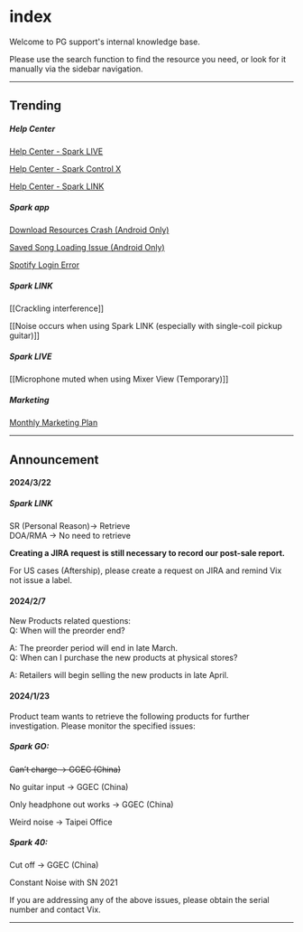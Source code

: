 # index
Welcome to PG support's internal knowledge base. 

Please use the search function to find the resource you need, or look for it manually via the sidebar navigation.

---
## Trending

##### Help Center
[Help Center - Spark LIVE](https://help.positivegrid.com/hc/en-us/categories/16146469331597) 

[Help Center - Spark Control X](https://help.positivegrid.com/hc/en-us/categories/16146453571725)

[Help Center - Spark LINK](https://help.positivegrid.com/hc/en-us/categories/21271804104845)

##### Spark app
[Download Resources Crash (Android Only)](https://help.positivegrid.com/hc/en-us/articles/25201524701581-Spark-app-Issue-Download-Resources-Crash-Android-Only)

[Saved Song Loading Issue (Android Only)](https://positivegrid.atlassian.net/browse/STFS-209)

[Spotify Login Error](https://help.positivegrid.com/hc/en-us/articles/25200624662925-Spark-app-Issue-Spotify-Login-Error)


##### Spark LINK
[[Crackling interference]]

[[Noise occurs when using Spark LINK (especially with single-coil pickup guitar)]]

##### Spark LIVE
[[Microphone muted when using Mixer View (Temporary)]]

##### Marketing
[Monthly Marketing Plan](https://docs.google.com/spreadsheets/d/10xJZBQaCPnssXe-LCrpEmRkICh81fuhwkDBtlIaKmdY/edit?usp=sharing)

---
## Announcement

#### 2024/3/22
##### Spark LINK  
SR (Personal Reason)-> Retrieve  
DOA/RMA -> No need to retrieve  

**Creating a JIRA request is still necessary to record our post-sale report.**

For US cases (Aftership), please create a request on JIRA and remind Vix not issue a label.
<br>
#### 2024/2/7
New Products related questions: 
<br>
Q: When will the preorder end?

A: The preorder period will end in late March.
<br>
Q: When can I purchase the new products at physical stores?

A: Retailers will begin selling the new products in late April.
<br>
#### 2024/1/23
Product team wants to retrieve the following products for further investigation. Please monitor the specified issues:

##### Spark GO:
~~Can’t charge -> GGEC (China)~~

No guitar input -> GGEC (China)

Only headphone out works -> GGEC (China)

Weird noise -> Taipei Office
  
##### Spark 40:
Cut off -> GGEC (China)

Constant Noise with SN 2021

If you are addressing any of the above issues, please obtain the serial number and contact Vix.

---